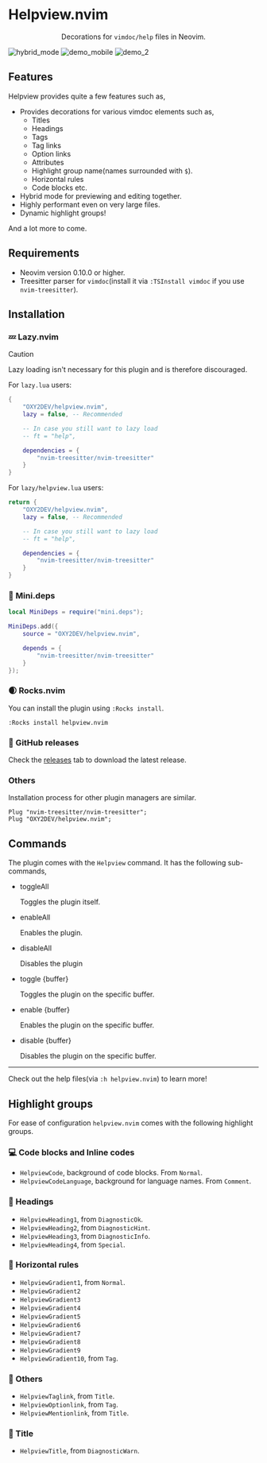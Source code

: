 # Helpview.nvim

<p align="center">
    Decorations for <code>vimdoc/help</code> files in Neovim.
</p>

![hybrid_mode](https://github.com/OXY2DEV/helpview.nvim/blob/images/Main/helpview_hybrid_mode.gif)
![demo_mobile](https://github.com/OXY2DEV/helpview.nvim/blob/images/Main/helpview_demo_mobile.jpg)
![demo_2](https://github.com/OXY2DEV/helpview.nvim/blob/images/Main/helpview_demo_1.jpg)

## Features

Helpview provides quite a few features such as,

- Provides decorations for various vimdoc elements such as,
  * Titles
  * Headings
  * Tags
  * Tag links
  * Option links
  * Attributes
  * Highlight group name(names surrounded with `$`).
  * Horizontal rules
  * Code blocks etc.
- Hybrid mode for previewing and editing together.
- Highly performant even on very large files.
- Dynamic highlight groups!

And a lot more to come.

## Requirements

- Neovim version 0.10.0 or higher.
- Treesitter parser for `vimdoc`(install it via `:TSInstall vimdoc` if you use `nvim-treesitter`).

## Installation

### 💤 Lazy.nvim

>[!CAUTION]
> Lazy loading isn't necessary for this plugin and is therefore discouraged.

For `lazy.lua` users:

```lua
{
    "OXY2DEV/helpview.nvim",
    lazy = false, -- Recommended

    -- In case you still want to lazy load
    -- ft = "help",

    dependencies = {
        "nvim-treesitter/nvim-treesitter"
    }
}
```

For `lazy/helpview.lua` users:

```lua
return {
    "OXY2DEV/helpview.nvim",
    lazy = false, -- Recommended

    -- In case you still want to lazy load
    -- ft = "help",

    dependencies = {
        "nvim-treesitter/nvim-treesitter"
    }
}
```

### 🦠 Mini.deps

```lua
local MiniDeps = require("mini.deps");

MiniDeps.add({
    source = "OXY2DEV/helpview.nvim",

    depends = {
        "nvim-treesitter/nvim-treesitter"
    }
});
```

### 🌒 Rocks.nvim

You can install the plugin using `:Rocks install`.

```vim
:Rocks install helpview.nvim
```

### 👾 GitHub releases

Check the [releases](https://github.com/OXY2DEV/helpview.nvim/releases) tab to download the latest release.

### Others

Installation process for other plugin managers are similar.

```vim
Plug "nvim-treesitter/nvim-treesitter";
Plug "OXY2DEV/helpview.nvim";
```

## Commands

The plugin comes with the `Helpview` command. It has the following sub-commands,

- toggleAll

  Toggles the plugin itself.

- enableAll

  Enables the plugin.

- disableAll

  Disables the plugin

- toggle {buffer}

  Toggles the plugin on the specific buffer.

- enable {buffer}

  Enables the plugin on the specific buffer.

- disable {buffer}

  Disables the plugin on the specific buffer.

---

Check out the help files(via `:h helpview.nvim`) to learn more!

## Highlight groups

For ease of configuration `helpview.nvim` comes with the following highlight groups.

### 💻 Code blocks and Inline codes

- `HelpviewCode`, background of code blocks. From `Normal`.
- `HelpviewCodeLanguage`, background for language names. From `Comment`.

### 🔖 Headings

- `HelpviewHeading1`, from `DiagnosticOk`.
- `HelpviewHeading2`, from `DiagnosticHint`.
- `HelpviewHeading3`, from `DiagnosticInfo`.
- `HelpviewHeading4`, from `Special`.

### 📏 Horizontal rules

- `HelpviewGradient1`, from `Normal`.
- `HelpviewGradient2`
- `HelpviewGradient3`
- `HelpviewGradient4`
- `HelpviewGradient5`
- `HelpviewGradient6`
- `HelpviewGradient7`
- `HelpviewGradient8`
- `HelpviewGradient9`
- `HelpviewGradient10`, from `Tag`.

### 🤔 Others

- `HelpviewTaglink`, from `Title`.
- `HelpviewOptionlink`, from `Tag`.
- `HelpviewMentionlink`, from `Title`.

### 📖 Title

- `HelpviewTitle`, from `DiagnosticWarn`.

